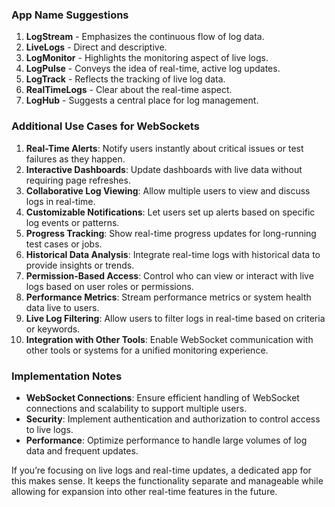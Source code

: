 ### App Name Suggestions
1. **LogStream** - Emphasizes the continuous flow of log data.
2. **LiveLogs** - Direct and descriptive.
3. **LogMonitor** - Highlights the monitoring aspect of live logs.
4. **LogPulse** - Conveys the idea of real-time, active log updates.
5. **LogTrack** - Reflects the tracking of live log data.
6. **RealTimeLogs** - Clear about the real-time aspect.
7. **LogHub** - Suggests a central place for log management.

### Additional Use Cases for WebSockets
1. **Real-Time Alerts**: Notify users instantly about critical issues or test failures as they happen.
2. **Interactive Dashboards**: Update dashboards with live data without requiring page refreshes.
3. **Collaborative Log Viewing**: Allow multiple users to view and discuss logs in real-time.
4. **Customizable Notifications**: Let users set up alerts based on specific log events or patterns.
5. **Progress Tracking**: Show real-time progress updates for long-running test cases or jobs.
6. **Historical Data Analysis**: Integrate real-time logs with historical data to provide insights or trends.
7. **Permission-Based Access**: Control who can view or interact with live logs based on user roles or permissions.
8. **Performance Metrics**: Stream performance metrics or system health data live to users.
9. **Live Log Filtering**: Allow users to filter logs in real-time based on criteria or keywords.
10. **Integration with Other Tools**: Enable WebSocket communication with other tools or systems for a unified monitoring experience.

### Implementation Notes
- **WebSocket Connections**: Ensure efficient handling of WebSocket connections and scalability to support multiple users.
- **Security**: Implement authentication and authorization to control access to live logs.
- **Performance**: Optimize performance to handle large volumes of log data and frequent updates.

If you’re focusing on live logs and real-time updates, a dedicated app for this makes sense. It keeps the functionality separate and manageable while allowing for expansion into other real-time features in the future.